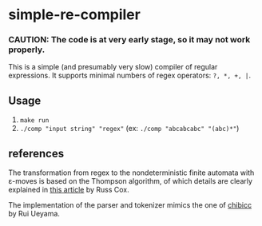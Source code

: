 # simple-re-compiler

### CAUTION: The code is at very early stage, so it may not work properly.

This is a simple (and presumably very slow) compiler of regular expressions. It supports minimal numbers of regex operators: ```?, *, +, |```.

## Usage
1. ```make run```
2. ```./comp "input string" "regex"``` (ex: ```./comp "abcabcabc" "(abc)*"```)

## references
The transformation from regex to the nondeterministic finite automata with ε-moves is based on the Thompson algorithm, of which details are clearly explained in [this article](https://swtch.com/~rsc/regexp/regexp1.html) by Russ Cox.

The implementation of the parser and tokenizer mimics the one of [chibicc](https://github.com/rui314/chibicc) by Rui Ueyama.
